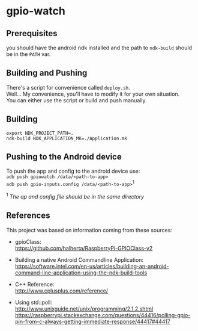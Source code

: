 # gpio-watch

## Prerequisites

you should have the android ndk installed and the path to `ndk-build` should be in the `PATH` var.

## Building and Pushing

There's a script for convenience called `deploy.sh`.  
Well... My convenience, you'll have to modify it for your own situation.  
You can either use the script or build and push manually.

## Building

```export NDK_PROJECT_PATH=.```  
```ndk-build NDK_APPLICATION_MK=./Application.mk```

## Pushing to the Android device

To push the app and config to the android device use:  
```adb push gpiowatch /data/<path-to-app>```  
```adb push gpio-inputs.config /data/<path-to-app>```<sup>1</sup>

<sup>1</sup>
*The ap and config file should be in the same directory*

## References

This project was based on information coming from these sources:

- gpioClass:  
https://github.com/halherta/RaspberryPi-GPIOClass-v2

- Building a native Android Commandline Application:  
https://software.intel.com/en-us/articles/building-an-android-command-line-application-using-the-ndk-build-tools

- C++ Reference:  
http://www.cplusplus.com/reference/

- Using std::poll:  
http://www.unixguide.net/unix/programming/2.1.2.shtml  
https://raspberrypi.stackexchange.com/questions/44416/polling-gpio-pin-from-c-always-getting-immediate-response/44417#44417
